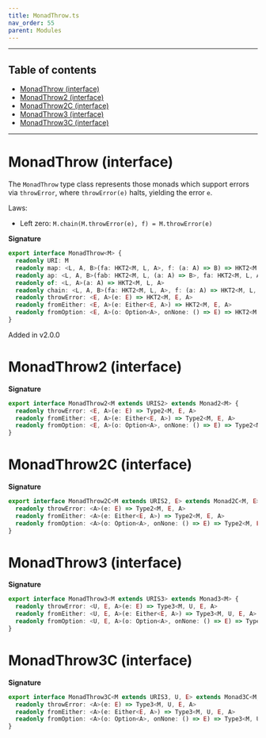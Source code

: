 ```yaml
---
title: MonadThrow.ts
nav_order: 55
parent: Modules
---
```


---

<h2 class="text-delta">Table of contents</h2>

- [MonadThrow (interface)](#monadthrow-interface)
- [MonadThrow2 (interface)](#monadthrow2-interface)
- [MonadThrow2C (interface)](#monadthrow2c-interface)
- [MonadThrow3 (interface)](#monadthrow3-interface)
- [MonadThrow3C (interface)](#monadthrow3c-interface)

---

# MonadThrow (interface)

The `MonadThrow` type class represents those monads which support errors via
`throwError`, where `throwError(e)` halts, yielding the error `e`.

Laws:

- Left zero: `M.chain(M.throwError(e), f) = M.throwError(e)`

**Signature**

```ts
export interface MonadThrow<M> {
  readonly URI: M
  readonly map: <L, A, B>(fa: HKT2<M, L, A>, f: (a: A) => B) => HKT2<M, L, B>
  readonly ap: <L, A, B>(fab: HKT2<M, L, (a: A) => B>, fa: HKT2<M, L, A>) => HKT2<M, L, B>
  readonly of: <L, A>(a: A) => HKT2<M, L, A>
  readonly chain: <L, A, B>(fa: HKT2<M, L, A>, f: (a: A) => HKT2<M, L, B>) => HKT2<M, L, B>
  readonly throwError: <E, A>(e: E) => HKT2<M, E, A>
  readonly fromEither: <E, A>(e: Either<E, A>) => HKT2<M, E, A>
  readonly fromOption: <E, A>(o: Option<A>, onNone: () => E) => HKT2<M, E, A>
}
```

Added in v2.0.0

# MonadThrow2 (interface)

**Signature**

```ts
export interface MonadThrow2<M extends URIS2> extends Monad2<M> {
  readonly throwError: <E, A>(e: E) => Type2<M, E, A>
  readonly fromEither: <E, A>(e: Either<E, A>) => Type2<M, E, A>
  readonly fromOption: <E, A>(o: Option<A>, onNone: () => E) => Type2<M, E, A>
}
```

# MonadThrow2C (interface)

**Signature**

```ts
export interface MonadThrow2C<M extends URIS2, E> extends Monad2C<M, E> {
  readonly throwError: <A>(e: E) => Type2<M, E, A>
  readonly fromEither: <A>(e: Either<E, A>) => Type2<M, E, A>
  readonly fromOption: <A>(o: Option<A>, onNone: () => E) => Type2<M, E, A>
}
```

# MonadThrow3 (interface)

**Signature**

```ts
export interface MonadThrow3<M extends URIS3> extends Monad3<M> {
  readonly throwError: <U, E, A>(e: E) => Type3<M, U, E, A>
  readonly fromEither: <U, E, A>(e: Either<E, A>) => Type3<M, U, E, A>
  readonly fromOption: <U, E, A>(o: Option<A>, onNone: () => E) => Type3<M, U, E, A>
}
```

# MonadThrow3C (interface)

**Signature**

```ts
export interface MonadThrow3C<M extends URIS3, U, E> extends Monad3C<M, U, E> {
  readonly throwError: <A>(e: E) => Type3<M, U, E, A>
  readonly fromEither: <A>(e: Either<E, A>) => Type3<M, U, E, A>
  readonly fromOption: <A>(o: Option<A>, onNone: () => E) => Type3<M, U, E, A>
}
```
